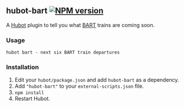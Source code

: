## hubot-bart [![NPM version](https://badge.fury.io/js/hubot-bart.png)](http://badge.fury.io/js/hubot-bart)

A [Hubot](https://github.com/github/hubot) plugin to tell you what [BART](http://www.bart.gov/) trains are coming soon.

### Usage

    hubot bart - next six BART train departures

### Installation
1. Edit your `hubot/package.json` and add `hubot-bart` as a dependency.
2. Add `"hubot-bart"` to your `external-scripts.json` file.
3. `npm install`
4. Restart Hubot.
